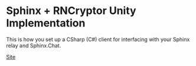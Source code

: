 # Sphinx + RNCryptor Unity Implementation

This is how you set up a CSharp (C#) client for interfacing with your Sphinx relay and Sphinx.Chat.

[Site](http://pay2play.io)